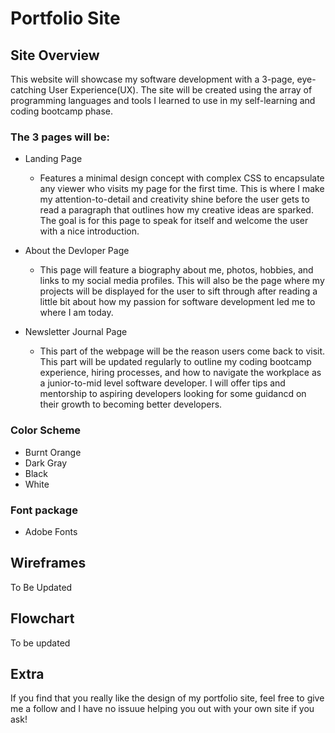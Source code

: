 # Portfolio Site

## Site Overview

This website will showcase my software development with a 3-page, eye-catching User Experience(UX). The site will be created using the array of programming languages and tools I learned to use in my self-learning and coding bootcamp phase.

### The 3 pages will be: 

* Landing Page
  - Features a minimal design concept with complex CSS to encapsulate any viewer who visits my page for the first time. This is where I make my attention-to-detail and creativity shine before the user gets to read a paragraph that outlines how my creative ideas are sparked. The goal is for this page to speak for itself and welcome the user with a nice introduction.
 
* About the Devloper Page
  - This page will feature a biography about me, photos, hobbies, and links to my social media profiles. This will also be the page where my projects will be displayed for the user to sift through after reading a little bit about how my passion for software development led me to where I am today.
 
* Newsletter Journal Page
  - This part of the webpage will be the reason users come back to visit. This part will be updated regularly to outline my coding bootcamp experience, hiring processes, and how to navigate the workplace as a junior-to-mid level software developer. I will offer tips and mentorship to aspiring developers looking for some guidancd on their growth to becoming better developers.
 
 ### Color Scheme
 
 * Burnt Orange
 * Dark Gray
 * Black
 * White
 
 ### Font package
 
 * Adobe Fonts
 
 ## Wireframes
 
 To Be Updated
 
 ## Flowchart
 
 To be updated
 
 ## Extra
 
If you find that you really like the design of my portfolio site, feel free to give me a follow and I have no issuue helping you out with your own site if you ask! 
